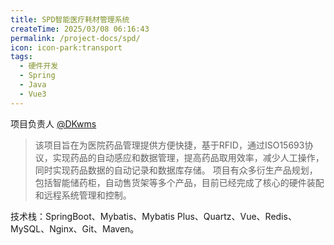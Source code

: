 ```yaml
---
title: SPD智能医疗耗材管理系统
createTime: 2025/03/08 06:16:43
permalink: /project-docs/spd/
icon: icon-park:transport
tags:
  - 硬件开发
  - Spring
  - Java
  - Vue3
---
```


项目负责人 [@DKwms](/friends/persons/)

> 该项目旨在为医院药品管理提供方便快捷，基于RFID，通过ISO15693协议，实现药品的自动感应和数据管理，提高药品取用效率，减少人工操作，同时实现药品数据的自动记录和数据库存储。 项目有众多衍生产品规划，包括智能储药柜，自动售货架等多个产品，目前已经完成了核心的硬件装配和远程系统管理和控制。

技术栈：SpringBoot、Mybatis、Mybatis Plus、Quartz、Vue、Redis、MySQL、Nginx、Git、Maven。

<RepoCard repo="DKwms/spd"></RepoCard> 
